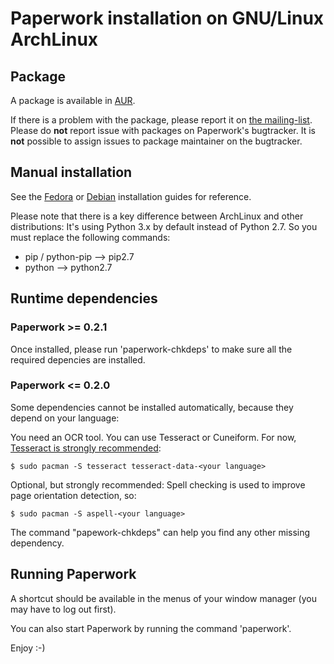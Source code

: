 # Paperwork installation on GNU/Linux ArchLinux


## Package

A package is available in [AUR](https://aur.archlinux.org/packages/paperwork/).

If there is a problem with the package, please report it on
[the mailing-list](https://github.com/jflesch/paperwork/wiki/Contact#mailing-list).
Please do **not** report issue with packages on Paperwork's bugtracker. It is
**not** possible to assign issues to package maintainer on the bugtracker.

## Manual installation

See the [Fedora](install.fedora.markdown) or [Debian](install.debian.markdown) installation
guides for reference.

Please note that there is a key difference between ArchLinux and other
distributions: It's using Python 3.x by default instead of Python 2.7.
So you must replace the following commands:

* pip / python-pip --> pip2.7
* python --> python2.7


## Runtime dependencies

### Paperwork &gt;= 0.2.1

Once installed, please run 'paperwork-chkdeps' to make sure all the required depencies are installed.

### Paperwork &lt;= 0.2.0

Some dependencies cannot be installed automatically, because they depend on your language:

You need an OCR tool. You can use Tesseract or Cuneiform. For now,
[Tesseract is strongly recommended](https://github.com/jflesch/pyocr/issues/2):

    $ sudo pacman -S tesseract tesseract-data-<your language>

Optional, but strongly recommended:
Spell checking is used to improve page orientation detection, so:

    $ sudo pacman -S aspell-<your language>

The command "papework-chkdeps" can help you find any other missing dependency.


## Running Paperwork

A shortcut should be available in the menus of your window manager (you may
have to log out first).

You can also start Paperwork by running the command 'paperwork'.

Enjoy :-)
